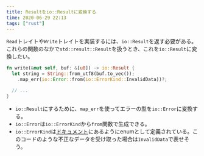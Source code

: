 ```yaml
---
title: Resultをio::Resultに変換する
time: 2020-06-29 22:13
tags: ["rust"]
---
```


`Read`トレイトや`Write`トレイトを実装するには、`io::Result`を返す必要がある。これらの関数のなかで`std::result::Result`を扱うとき、これを`io::Result`に変換したい。

```rust
fn write(&mut self, buf: &[u8]) -> io::Result {
  let string = String::from_utf8(buf.to_vec());
    .map_err(io::Error::from(io::ErrorKind::InvalidData))?;

  // ...
}
```

* `io::Result`にするために、`map_err`を使ってエラーの型を`io::Error`に変換する。
* `io::Error`は`io::ErrorKind`から`from`関数で生成できる。
* `io::ErrorKind`は[ドキュメント](https://doc.rust-lang.org/std/io/enum.ErrorKind.html)にあるようにenumとして定義されている。このコードのような不正なデータを受け取った場合は`InvalidData`で表せそう。
